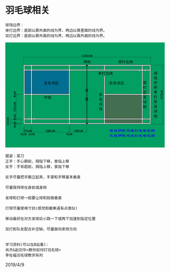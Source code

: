# 羽毛球相关

```
球场边界：
单打边界：底部以靠外面的线为界，两边以靠里面的线为界。
双打边界：底部以靠外面的线为界，两边以靠外面的线为界。
```
![](images/球场边界.png)  

```
握姿：菜刀
正手：手心朝前，拇指下移，食指上移
反手：手背超前，拇指上移，食指下移

反手尽量把手腕立起来，手掌和手臂基本垂直

尽量保持球在身前或身侧

发球和打球一般要让球和拍面垂直

打球尽量使用寸劲(感觉和截拳道有点类似)

移动最好在对方发球后小跳一下或两下加速到指定位置

双打和队友配合补空缺，尽量面向来球方向


学习资料(可以在B站看):
肖杰&赵剑华<教你如何打羽毛球>
李在福羽毛球教学系列
```


2019/4/9  
